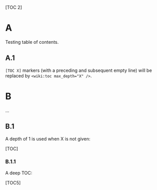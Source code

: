 [TOC 2]

# A

Testing table of contents.

## A.1

`[TOC X]` markers (with a preceding and subsequent empty line) will be replaced
by `<wiki:toc max_depth="X" />`.

# B

...

## B.1

A depth of 1 is used when X is not given:

[TOC]

### B.1.1

A deep TOC:

[TOC5]